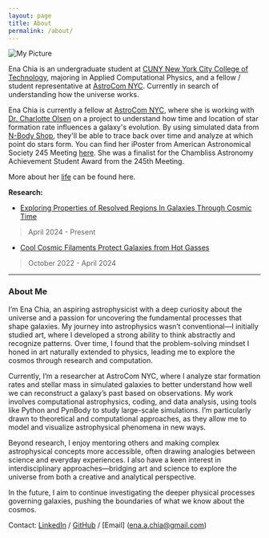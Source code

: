 ```yaml
---
layout: page
title: About
permalink: /about/
---
```

![My Picture](images/ProfileImage.jpg)

Ena Chia is an undergraduate student at [CUNY New York City College of Technology](https://www.citytech.cuny.edu/physics/), majoring in Applied Computational Physics, and a fellow / student representative at [AstroCom NYC](https://cunyastro.org/astrocom/). Currently in search of understanding how the universe works. 

Ena Chia is currently a fellow at [AstroCom NYC](https://cunyastro.org/astrocom/), where she is working with [Dr. Charlotte Olsen](https://charlotteolsen.github.io) on a project to understand how time and location of star formation rate influences a galaxy's evolution. By using simulated data from [N-Body Shop](https://nbody.shop), they'll be able to trace back over time and analyze at which point do stars form. You can find her iPoster from American Astronomical Society 245 Meeting [here](https://aas245-aas.ipostersessions.com/default.aspx?s=0C-AD-83-74-34-C5-36-61-E8-4A-B5-38-BF-19-F9-F2&guestview=true). She was a finalist for the Chambliss Astronomy Achievement Student Award from the 245th Meeting. 

​More about her [life](https://enachia.github.io/minima/history/) can be found here.


**Research:**

- [Exploring Properties of Resolved Regions In Galaxies Through Cosmic Time](https://github.com/enachia/h277.g14_Simulation)
> April 2024 - Present

- [Cool Cosmic Filaments Protect Galaxies from Hot Gasses](https://github.com/enachia/research)
> October 2022 - April 2024

---

### **About Me**  

I’m Ena Chia, an aspiring astrophysicist with a deep curiosity about the universe and a passion for uncovering the fundamental processes that shape galaxies. My journey into astrophysics wasn’t conventional—I initially studied art, where I developed a strong ability to think abstractly and recognize patterns. Over time, I found that the problem-solving mindset I honed in art naturally extended to physics, leading me to explore the cosmos through research and computation.  

Currently, I’m a researcher at AstroCom NYC, where I analyze star formation rates and stellar mass in simulated galaxies to better understand how well we can reconstruct a galaxy’s past based on observations. My work involves computational astrophysics, coding, and data analysis, using tools like Python and PynBody to study large-scale simulations. I’m particularly drawn to theoretical and computational approaches, as they allow me to model and visualize astrophysical phenomena in new ways.  

Beyond research, I enjoy mentoring others and making complex astrophysical concepts more accessible, often drawing analogies between science and everyday experiences. I also have a keen interest in interdisciplinary approaches—bridging art and science to explore the universe from both a creative and analytical perspective.  

In the future, I aim to continue investigating the deeper physical processes governing galaxies, pushing the boundaries of what we know about the cosmos.  



Contact:
[LinkedIn](http://linkedin.com/in/enachia/) / 
[GitHub](https://github.com/enachia) / 
[Email] (ena.a.chia@gmail.com) 